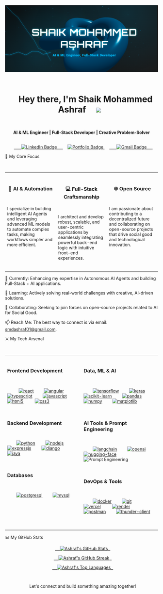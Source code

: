 <p align="center">
  <img src="https://raw.githubusercontent.com/Ashraf0705/my-portfolio/main/assets/HOME_PAGE.png" alt="Shaik Mohammed Ashraf - AI & ML Engineer, Full-Stack Developer"/>
</p>

<div align="center">
  <h1>
    Hey there, I'm Shaik Mohammed Ashraf
    <img src="https://media.giphy.com/media/hvRJCLFzcasrR4ia7z/giphy.gif" width="35px"/>
  </h1>
  <p><strong>AI & ML Engineer | Full-Stack Developer | Creative Problem-Solver</strong></p>
  
  <div id="badges">
    <a href="https://www.linkedin.com/in/ashrafshaikmohammed/" target="_blank">
      <img src="https://img.shields.io/badge/LinkedIn-0077B5?style=for-the-badge&logo=linkedin&logoColor=white" alt="LinkedIn Badge"/>
    </a>
    <a href="https://s-md-ashraf-portfolio.vercel.app/" target="_blank">
<img src="https://img.shields.io/badge/Portfolio-000000?style=for-the-badge&logo=vercel&logoColor=white" alt="Portfolio Badge"/>
</a>
    <a href="mailto:smdashraf01@gmail.com" target="_blank">
      <img src="https://img.shields.io/badge/Gmail-D14836?style=for-the-badge&logo=gmail&logoColor=white" alt="Gmail Badge"/>
    </a>
  </div>
</div>

🚀 My Core Focus
<table width="100%">
  <tr>
    <td width="33%" valign="top" align="center">
      <h3>🤖 AI & Automation</h3>
      <p align="left">I specialize in building intelligent AI Agents and leveraging advanced ML models to automate complex tasks, making workflows simpler and more efficient.</p>
    </td>
    <td width="33%" valign="top" align="center">
      <h3>💻 Full-Stack Craftsmanship</h3>
      <p align="left">I architect and develop robust, scalable, and user-centric applications by seamlessly integrating powerful back-end logic with intuitive front-end experiences.</p>
    </td>
    <td width="33%" valign="top" align="center">
      <h3>🌐 Open Source</h3>
      <p align="left">I am passionate about contributing to a decentralized future and collaborating on open-source projects that drive social good and technological innovation.</p>
    </td>
  </tr>
</table>

🔭 Currently: Enhancing my expertise in Autonomous AI Agents and building Full-Stack + AI applications.

🌱 Learning: Actively solving real-world challenges with creative, AI-driven solutions.

👯 Collaborating: Seeking to join forces on open-source projects related to AI for Social Good.

📫 Reach Me: The best way to connect is via email: smdashraf01@gmail.com.

⚔️ My Tech Arsenal
<table>
  <tr>
    <td valign="top" width="50%">
      <h3>Frontend Development</h3>
      <p align="left"> 
        <a href="https://reactjs.org/" target="_blank"><img src="https://img.shields.io/badge/React-20232A?style=for-the-badge&logo=react&logoColor=61DAFB" alt="react"/></a>
        <a href="https://angular.io" target="_blank"><img src="https://img.shields.io/badge/Angular-DD0031?style=for-the-badge&logo=angular&logoColor=white" alt="angular"/></a>
        <a href="https://www.typescriptlang.org/" target="_blank"><img src="https://img.shields.io/badge/TypeScript-3178C6?style=for-the-badge&logo=typescript&logoColor=white" alt="typescript"/></a>
        <a href="https://developer.mozilla.org/en-US/docs/Web/JavaScript" target="_blank"><img src="https://img.shields.io/badge/JavaScript-F7DF1E?style=for-the-badge&logo=javascript&logoColor=black" alt="javascript"/></a> 
        <a href="https://www.w3.org/html/" target="_blank"><img src="https://img.shields.io/badge/HTML5-E34F26?style=for-the-badge&logo=html5&logoColor=white" alt="html5"/></a> 
        <a href="https://www.w3schools.com/css/" target="_blank"><img src="https://img.shields.io/badge/CSS3-1572B6?style=for-the-badge&logo=css3&logoColor=white" alt="css3"/></a>
      </p>
      <h3>Backend Development</h3>
      <p align="left">
        <a href="https://www.python.org" target="_blank"><img src="https://img.shields.io/badge/Python-3776AB?style=for-the-badge&logo=python&logoColor=white" alt="python"/></a>
        <a href="https://nodejs.org" target="_blank"><img src="https://img.shields.io/badge/Node.js-339933?style=for-the-badge&logo=nodedotjs&logoColor=white" alt="nodejs"/></a>
        <a href="https://expressjs.com" target="_blank"><img src="https://img.shields.io/badge/Express.js-000000?style=for-the-badge&logo=express&logoColor=white" alt="expressjs"/></a>
        <a href="https://www.djangoproject.com/" target="_blank"><img src="https://img.shields.io/badge/Django-092E20?style=for-the-badge&logo=django&logoColor=white" alt="django"/></a>
        <a href="https://www.java.com" target="_blank"><img src="https://img.shields.io/badge/Java-ED8B00?style=for-the-badge&logo=openjdk&logoColor=white" alt="java"/></a>
      </p>
      <h3>Databases</h3>
      <p align="left">
        <a href="https://www.postgresql.org" target="_blank"><img src="https://img.shields.io/badge/PostgreSQL-316192?style=for-the-badge&logo=postgresql&logoColor=white" alt="postgresql"/></a>
        <a href="https://www.mysql.com/" target="_blank"><img src="https://img.shields.io/badge/MySQL-4479A1?style=for-the-badge&logo=mysql&logoColor=white" alt="mysql"/></a> 
      </p>
    </td>
    <td valign="top" width="50%">
      <h3>Data, ML & AI</h3>
      <p align="left">
        <a href="https://www.tensorflow.org" target="_blank"><img src="https://img.shields.io/badge/TensorFlow-FF6F00?style=for-the-badge&logo=tensorflow&logoColor=white" alt="tensorflow"/></a>
        <a href="https://keras.io/" target="_blank"><img src="https://img.shields.io/badge/Keras-D00000?style=for-the-badge&logo=keras&logoColor=white" alt="keras"/></a>
        <a href="https://scikit-learn.org/" target="_blank"><img src="https://img.shields.io/badge/scikit_learn-F7931E?style=for-the-badge&logo=scikitlearn&logoColor=white" alt="scikit-learn"/></a>
        <a href="https://pandas.pydata.org/" target="_blank"><img src="https://img.shields.io/badge/Pandas-150458?style=for-the-badge&logo=pandas&logoColor=white" alt="pandas"/></a>
        <a href="https://numpy.org/" target="_blank"><img src="https://img.shields.io/badge/Numpy-013243?style=for-the-badge&logo=numpy&logoColor=white" alt="numpy"/></a>
        <a href="https://matplotlib.org/" target="_blank"><img src="https://img.shields.io/badge/Matplotlib-3151A2?style=for-the-badge&logo=matplotlib&logoColor=white" alt="matplotlib"/></a>
      </p>
      <h3>AI Tools & Prompt Engineering</h3>
      <p align="left">
        <a href="https://www.langchain.com/" target="_blank"><img src="https://img.shields.io/badge/LangChain-020100?style=for-the-badge&logo=langchain&logoColor=white" alt="langchain"/></a>
        <a href="https://openai.com/" target="_blank"><img src="https://img.shields.io/badge/OpenAI-412991?style=for-the-badge&logo=openai&logoColor=white" alt="openai"/></a>
        <a href="https://huggingface.co/" target="_blank"><img src="https://img.shields.io/badge/Hugging_Face-FFD21E?style=for-the-badge&logo=huggingface&logoColor=black" alt="hugging-face"/></a>
        <img src="https://img.shields.io/badge/Prompt_Engineering-blueviolet?style=for-the-badge" alt="Prompt Engineering"/>
      </p>
      <h3>DevOps & Tools</h3>
      <p align="left">
        <a href="https://www.docker.com/" target="_blank"><img src="https://img.shields.io/badge/Docker-2496ED?style=for-the-badge&logo=docker&logoColor=white" alt="docker"/></a>
        <a href="https://git-scm.com/" target="_blank"><img src="https://img.shields.io/badge/GIT-E44C30?style=for-the-badge&logo=git&logoColor=white" alt="git"/></a>
        <a href="https://vercel.com/" target="_blank"><img src="https://img.shields.io/badge/Vercel-000000?style=for-the-badge&logo=vercel&logoColor=white" alt="vercel"/></a> 
        <a href="https://render.com/" target="_blank"><img src="https://img.shields.io/badge/Render-46E3B7?style=for-the-badge&logo=render&logoColor=white" alt="render"/></a>
        <a href="https://www.postman.com/" target="_blank"><img src="https://img.shields.io/badge/Postman-FF6C37?style=for-the-badge&logo=postman&logoColor=white" alt="postman"/></a>
        <a href="https://www.thunderclient.com/" target="_blank"><img src="https://img.shields.io/badge/Thunder_Client-2563EB?style=for-the-badge&logo=thunder-client&logoColor=white" alt="thunder-client"/></a>
      </p>
    </td>
  </tr>
</table>

📊 My GitHub Stats
<p align="center">   <a href="https://github.com/Ashraf0705">     <img src="https://github-readme-stats.vercel.app/api?username=Ashraf0705&show_icons=true&theme=dracula&include_all_commits=true&count_private=true" alt="Ashraf's GitHub Stats"/>   </a> </p> <p align="center">   <a href="https://github.com/Ashraf0705">     <img src="https://streak-stats.demolab.com/?user=Ashraf0705&theme=dracula&hide_border=true" alt="Ashraf's GitHub Streak"/>   </a> </p> <p align="center">   <a href="https://github.com/Ashraf0705">     <img src="https://github-readme-stats.vercel.app/api/top-langs/?username=Ashraf0705&layout=compact&langs_count=8&theme=dracula" alt="Ashraf's Top Languages"/>   </a> </p>   
<p align="center">
  Let's connect and build something amazing together!
</p>
